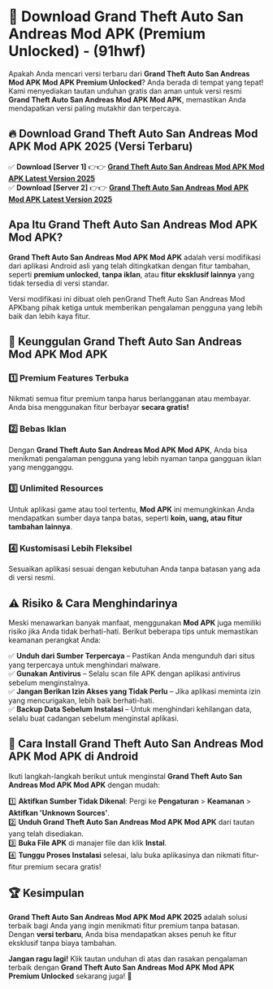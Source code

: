 

# 🎯 Download Grand Theft Auto San Andreas Mod APK (Premium Unlocked) -  (91hwf) 

Apakah Anda mencari versi terbaru dari **Grand Theft Auto San Andreas Mod APK Mod APK Premium Unlocked**? Anda berada di tempat yang tepat! Kami menyediakan tautan unduhan gratis dan aman untuk versi resmi **Grand Theft Auto San Andreas Mod APK Mod APK**, memastikan Anda mendapatkan versi paling mutakhir dan terpercaya.

## 🔥 Download Grand Theft Auto San Andreas Mod APK Mod APK 2025 (Versi Terbaru)

✅ **Download [Server 1]** 👉👉 [**Grand Theft Auto San Andreas Mod APK Mod APK Latest Version 2025**](https://apkcomod.com?title=Grand_Theft_Auto_San_Andreas_Mod_APK)  
✅ **Download [Server 2]** 👉👉 [**Grand Theft Auto San Andreas Mod APK Mod APK Latest Version 2025**](https://apkcomod.com?title=Grand_Theft_Auto_San_Andreas_Mod_APK)  

## Apa Itu Grand Theft Auto San Andreas Mod APK Mod APK?

**Grand Theft Auto San Andreas Mod APK Mod APK** adalah versi modifikasi dari aplikasi Android asli yang telah ditingkatkan dengan fitur tambahan, seperti **premium unlocked**, **tanpa iklan**, atau **fitur eksklusif lainnya** yang tidak tersedia di versi standar.

Versi modifikasi ini dibuat oleh penGrand Theft Auto San Andreas Mod APKbang pihak ketiga untuk memberikan pengalaman pengguna yang lebih baik dan lebih kaya fitur.

## 🎯 Keunggulan Grand Theft Auto San Andreas Mod APK Mod APK

### 1️⃣ Premium Features Terbuka
Nikmati semua fitur premium tanpa harus berlangganan atau membayar. Anda bisa menggunakan fitur berbayar **secara gratis!**

### 2️⃣ Bebas Iklan
Dengan **Grand Theft Auto San Andreas Mod APK Mod APK**, Anda bisa menikmati pengalaman pengguna yang lebih nyaman tanpa gangguan iklan yang mengganggu.

### 3️⃣ Unlimited Resources
Untuk aplikasi game atau tool tertentu, **Mod APK** ini memungkinkan Anda mendapatkan sumber daya tanpa batas, seperti **koin, uang, atau fitur tambahan lainnya**.

### 4️⃣ Kustomisasi Lebih Fleksibel
Sesuaikan aplikasi sesuai dengan kebutuhan Anda tanpa batasan yang ada di versi resmi.

## ⚠️ Risiko & Cara Menghindarinya

Meski menawarkan banyak manfaat, menggunakan **Mod APK** juga memiliki risiko jika Anda tidak berhati-hati. Berikut beberapa tips untuk memastikan keamanan perangkat Anda:

✅ **Unduh dari Sumber Terpercaya** – Pastikan Anda mengunduh dari situs yang terpercaya untuk menghindari malware.  
✅ **Gunakan Antivirus** – Selalu scan file APK dengan aplikasi antivirus sebelum menginstalnya.  
✅ **Jangan Berikan Izin Akses yang Tidak Perlu** – Jika aplikasi meminta izin yang mencurigakan, lebih baik berhati-hati.  
✅ **Backup Data Sebelum Instalasi** – Untuk menghindari kehilangan data, selalu buat cadangan sebelum menginstal aplikasi.

## 📌 Cara Install Grand Theft Auto San Andreas Mod APK Mod APK di Android

Ikuti langkah-langkah berikut untuk menginstal **Grand Theft Auto San Andreas Mod APK Mod APK** dengan mudah:

1️⃣ **Aktifkan Sumber Tidak Dikenal**: Pergi ke **Pengaturan** > **Keamanan** > **Aktifkan 'Unknown Sources'**.  
2️⃣ **Unduh Grand Theft Auto San Andreas Mod APK Mod APK** dari tautan yang telah disediakan.  
3️⃣ **Buka File APK** di manajer file dan klik **Instal**.  
4️⃣ **Tunggu Proses Instalasi** selesai, lalu buka aplikasinya dan nikmati fitur-fitur premium secara gratis!

## 🏆 Kesimpulan

**Grand Theft Auto San Andreas Mod APK Mod APK 2025** adalah solusi terbaik bagi Anda yang ingin menikmati fitur premium tanpa batasan. Dengan **versi terbaru**, Anda bisa mendapatkan akses penuh ke fitur eksklusif tanpa biaya tambahan.

**Jangan ragu lagi!** Klik tautan unduhan di atas dan rasakan pengalaman terbaik dengan **Grand Theft Auto San Andreas Mod APK Mod APK Premium Unlocked** sekarang juga! 🚀

